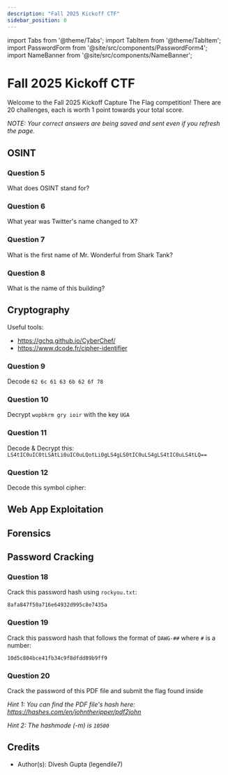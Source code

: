 ```yaml
---
description: "Fall 2025 Kickoff CTF"
sidebar_position: 0
---
```


import Tabs from '@theme/Tabs';
import TabItem from '@theme/TabItem';
import PasswordForm from '@site/src/components/PasswordForm4';
import NameBanner from '@site/src/components/NameBanner';

# Fall 2025 Kickoff CTF
Welcome to the Fall 2025 Kickoff Capture The Flag competition! There are 20 challenges, each is worth 1 point towards your total score.

*NOTE: Your correct answers are being saved and sent even if you refresh the page.*
<NameBanner />

## OSINT
### Question 5
What does OSINT stand for?
<PasswordForm
  hash="f406f4e66f5495035b024d3bf96fc10a3f349a14860d175c26e22e4c936c8838293175a74ffe486fd0758d9e676d37411930a20a2ec45696502f975c7f9de88a"
  algorithm="sha512"
  challengeName="OSINT 1"
  points={1}
/>
### Question 6
What year was Twitter's name changed to X?
<PasswordForm
  hash="a1e11c5d0b12fb74fd97f392c088b16ea641fcc55f80c8b0d4e5e1a2903887b70173c487ab994516f26f0b13a72da36f61ac00b5644bb1a2e9a78cbd4a4c4dc9"
  algorithm="sha512"
  challengeName="OSINT 2"
  points={1}
/>
### Question 7
What is the first name of Mr. Wonderful from Shark Tank?
<PasswordForm
  hash="5dfe55879638e99cc14a1d4730238936207b92050ef3cd24ae64d52d773084485b55b00f835a076bdc8f8c307ab5eb183eaf332867a2b6f47557d913234f2973"
  algorithm="sha512"
  challengeName="OSINT 3"
  points={1}
/>
### Question 8
What is the name of this building?

<!--[Download Photo](./assets/osint_image.jpg)-->
<PasswordForm
  hash="f579ad1a6a474a7038e75a2f39299f44c32971fbb880ac0b4ca5780b20034735d6c4faabd569f15bc8eeeeb9b7d73e694604761079bebbcebc07d829e44994fd"
  algorithm="sha512"
  challengeName="OSINT 4"
  points={1}
/>
## Cryptography
Useful tools: 
- https://gchq.github.io/CyberChef/
- https://www.dcode.fr/cipher-identifier
### Question 9
Decode `62 6c 61 63 6b 62 6f 78`
<PasswordForm
  hash="a96614e20d61ee9acc37c6b5632e13c1842ae5bb8ec461db7a8bb1926acc8f6e633d3deebdb96f0201064d81d744aaed38af7eeb3e4bd21e21d36ecbdc378d2f"
  algorithm="sha512"
  challengeName="Crypto 1"
  points={1}
/>
### Question 10
Decrypt `wopbkrm gry ioir` with the key `UGA`
<PasswordForm
  hash="b965582af6228e808bd32e285a648a93d168c3b5a0e7dd05942a325e0c7a22b294493fc3a3627afec7019ddc38f0f82cd23af30ff5c94117acbfb7d4c72cea9b"
  algorithm="sha512"
  challengeName="Crypto 2"
  points={1}
/>
### Question 11
Decode & Decrypt this: `LS4tIC0uIC0tLSAtLi0uIC0uLQotLi0gLS4gLS0tIC0uLS4gLS4tIC0uLS4tLQ==`
<PasswordForm
  hash="aa7c1a9b0e0011f900ed4549bbb2a37e012a2cbdb4db3dda1514ad7f5787b3e528a61795ba7917c7814420775fd11064f95aaf9de465c0e5da39e6d39dc25a1c"
  algorithm="sha512"
  challengeName="Crypto 3"
  points={1}
/>
### Question 12
Decode this symbol cipher:

<!--![Symbol](./assets/symbol.png)-->
<PasswordForm
  hash="e419cdecd87be195afa05128b3d71f7c33ad81279adcc643482ee67d77a26477eebde1b07f34bbfa01d4fef7e2fe55578b4097dbf87481ed1fa8d26fed589442"
  algorithm="sha512"
  challengeName="Crypto 4"
  points={1}
/>

## Web App Exploitation
## Forensics

## Password Cracking
### Question 18
Crack this password hash using `rockyou.txt`:
```
8afa847f50a716e64932d995c8e7435a
```
<PasswordForm
  hash="1a47e74e0e6ad208c19efb42c0fefded43f07b037a3c552ad04ae8b167417e5612556641c0df4da77643e027b030e6ebcb9264dda9e8db3522952bec751d3b92"
  algorithm="sha512"
  challengeName="Pass 2"
  points={1}
/>
### Question 19
Crack this password hash that follows the format of `DAWG-##` where `#` is a number:
```
10d5c804bce41fb34c9f8dfdd89b9ff9
```
<PasswordForm
  hash="27edef6b6c749f47cab9fa96a23d6b1a52138ff4ed1287ab3dc06f5e3d5b96618b75095f1e9600c904fcb3ac2c80c7f11e75669a5147eb7ca0b3184fc2cc79fe"
  algorithm="sha512"
  challengeName="Pass 3"
  points={1}
/>
### Question 20
Crack the password of this PDF file and submit the flag found inside

<!--[Download PDF](./assets/locked.pdf)-->

*Hint 1: You can find the PDF file's hash here: https://hashes.com/en/johntheripper/pdf2john*

*Hint 2: The hashmode (-m) is `10500`*
<PasswordForm
  hash="c983102469ca6b8cb39732c87f864601ef2f2f68887bbac6eaf06c1df932527f70c705f615e9800bb3926d7b219e3c50464212fb510a841d3a2da26b8ec02517"
  algorithm="sha512"
  challengeName="Pass 4"
  points={1}
/>

## Credits

- Author(s): Divesh Gupta (legendile7)

